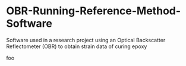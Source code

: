 # OBR-Running-Reference-Method-Software
Software used in a research project using an  Optical Backscatter Reflectometer (OBR) to obtain strain data of curing epoxy

foo
